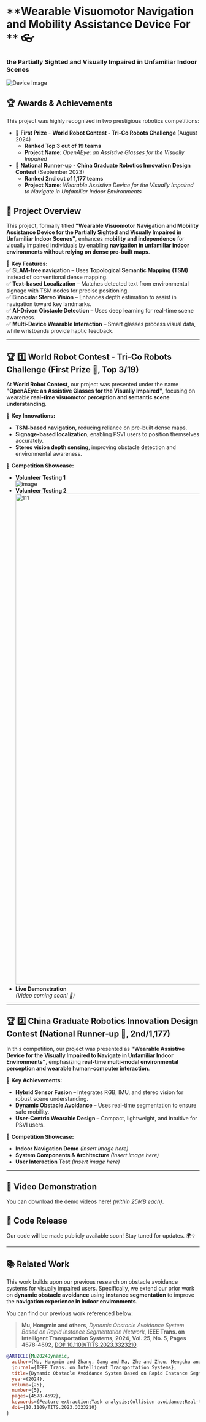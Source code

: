 # **Wearable Visuomotor Navigation and Mobility Assistance Device For ** 👓  
### **the Partially Sighted and Visually Impaired in Unfamiliar Indoor Scenes**  

![Device Image](#)  <!-- Insert a relevant image of your wearable assistive device here -->

## **🏆 Awards & Achievements**  
This project was highly recognized in two prestigious robotics competitions:  

- 🥇 **First Prize** - **World Robot Contest - Tri-Co Robots Challenge** (August 2024)  
  - **Ranked Top 3 out of 19 teams**  
  - **Project Name**: *OpenAEye: an Assistive Glasses for the Visually Impaired*  
- 🥈 **National Runner-up** - **China Graduate Robotics Innovation Design Contest** (September 2023)  
  - **Ranked 2nd out of 1,177 teams**  
  - **Project Name**: *Wearable Assistive Device for the Visually Impaired to Navigate in Unfamiliar Indoor Environments*  

## **🌟 Project Overview**  
This project, formally titled **"Wearable Visuomotor Navigation and Mobility Assistance Device for the Partially Sighted and Visually Impaired in Unfamiliar Indoor Scenes"**, enhances **mobility and independence** for visually impaired individuals by enabling **navigation in unfamiliar indoor environments without relying on dense pre-built maps**.  

🚀 **Key Features:**  
✅ **SLAM-free navigation** – Uses **Topological Semantic Mapping (TSM)** instead of conventional dense mapping.  
✅ **Text-based Localization** – Matches detected text from environmental signage with TSM nodes for precise positioning.  
✅ **Binocular Stereo Vision** – Enhances depth estimation to assist in navigation toward key landmarks.  
✅ **AI-Driven Obstacle Detection** – Uses deep learning for real-time scene awareness.  
✅ **Multi-Device Wearable Interaction** – Smart glasses process visual data, while wristbands provide haptic feedback.  

---

## **🏆 1️⃣ World Robot Contest - Tri-Co Robots Challenge (First Prize 🥇, Top 3/19)**  
At **World Robot Contest**, our project was presented under the name **"OpenAEye: an Assistive Glasses for the Visually Impaired"**, focusing on wearable **real-time visuomotor perception and semantic scene understanding**.  

📌 **Key Innovations:**  
- **TSM-based navigation**, reducing reliance on pre-built dense maps.  
- **Signage-based localization**, enabling PSVI users to position themselves accurately.  
- **Stereo vision depth sensing**, improving obstacle detection and environmental awareness.  

📸 **Competition Showcase:**  
- **Volunteer Testing 1**  
  ![image](https://github.com/HongminMu/ZhuMang/assets/57067148/7820972f-91ab-4a45-aa9f-684060dc663b)  
- **Volunteer Testing 2**  
  <img width="1278" alt="111" src="https://github.com/user-attachments/assets/e6408f10-d5b1-4d98-bc37-b9c6c714f3fc">  
- **Live Demonstration**  
  *(Video coming soon! 🎥)*  

---

## **🏆 2️⃣ China Graduate Robotics Innovation Design Contest (National Runner-up 🥈, 2nd/1,177)**  
In this competition, our project was presented as **"Wearable Assistive Device for the Visually Impaired to Navigate in Unfamiliar Indoor Environments"**, emphasizing **real-time multi-modal environmental perception and wearable human-computer interaction**.  

📌 **Key Achievements:**  
- **Hybrid Sensor Fusion** – Integrates RGB, IMU, and stereo vision for robust scene understanding.  
- **Dynamic Obstacle Avoidance** – Uses real-time segmentation to ensure safe mobility.  
- **User-Centric Wearable Design** – Compact, lightweight, and intuitive for PSVI users.  

📸 **Competition Showcase:**  
- **Indoor Navigation Demo** *(Insert image here)*  
- **System Components & Architecture** *(Insert image here)*  
- **User Interaction Test** *(Insert image here)*  

---

## **🎥 Video Demonstration**  
You can download the demo videos here! *(within 25MB each)*.  

## **🚀 Code Release**  
Our code will be made publicly available soon! Stay tuned for updates. 🌍💡  

---

## **📚 Related Work**  
This work builds upon our previous research on obstacle avoidance systems for visually impaired users. Specifically, we extend our prior work on **dynamic obstacle avoidance** using **instance segmentation** to improve the **navigation experience in indoor environments**.  

You can find our previous work referenced below:  

> **Mu, Hongmin and others**, *Dynamic Obstacle Avoidance System Based on Rapid Instance Segmentation Network*, **IEEE Trans. on Intelligent Transportation Systems**, **2024**, **Vol. 25**, **No. 5**, **Pages 4578-4592**, [DOI: 10.1109/TITS.2023.3323210](https://doi.org/10.1109/TITS.2023.3323210).  

```bibtex
@ARTICLE{Mu2024Dynamic,
  author={Mu, Hongmin and Zhang, Gang and Ma, Zhe and Zhou, Mengchu and Cao, Zhengcai},
  journal={IEEE Trans. on Intelligent Transportation Systems}, 
  title={Dynamic Obstacle Avoidance System Based on Rapid Instance Segmentation Network}, 
  year={2024},
  volume={25},
  number={5},
  pages={4578-4592},
  keywords={Feature extraction;Task analysis;Collision avoidance;Real-time systems;Distance measurement;Cameras;Semantics;Obstacle avoidance;instance segmentation;mobility assistance;indoor navigation},
  doi={10.1109/TITS.2023.3323210}
}
